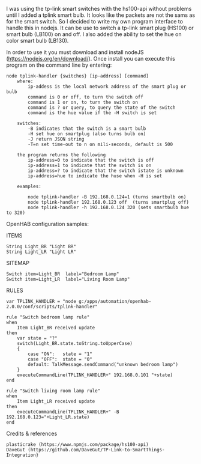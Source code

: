 I was using the tp-link smart switches with the hs100-api without problems until I added a tplink smart bulb.
It looks like the packets are not the sams as for the smart switch. So I decided to write my own
program interface to handle this in nodejs. It can be use to switch a tp-link smart plug (HS100) or 
smart bulb (LB100) on and off. I also added the ability to set the hue on color smart bulb (LB130).

In order to use it you must download and install nodeJS (https://nodejs.org/en/download/).
Once install you can execute this program on the command line by entering:

	node tplink-handler {switches} [ip-address] [command] 
		where:
			ip-addess is the local network address of the smart plug or bulb
			command is 0 or off, to turn the switch off
			command is 1 or on, to turn the switch on
			command is ? or query, to query the state of the switch
			command is the hue value if the -H switch is set

		switches:	
			-B indicates that the switch is a smart bulb
			-H set hue on smartplug (also turns bulb on)
			-J return JSON string
			-T=n set time-out to n on mili-seconds, default is 500
			
		the program returns the following
			ip-address=0 to indicate that the switch is off
			ip-address=1 to indicate that the switch is on
			ip-address=? to indicate that the switch istate is unknown
			ip-address=hue to indicate the huse when -H is set

		examples:

			node tplink-handler -B 192.168.0.124=1 (turns smartbulb on) 
			node tplink-handler 192.168.0.123 off  (turns smartplug off)
			node tplink-handler -h 192.168.0.124 320 (sets smartbulb hue to 320)

OpenHAB configuration samples:
			
ITEMS

	String Light_BR "Light BR" 
	String Light_LR "Light LR" 

SITEMAP

	Switch item=Light_BR  label="Bedroom Lamp"     
	Switch item=Light_LR  label="Living Room Lamp" 

RULES

    var TPLINK_HANDLER = "node g:/apps/automation/openhab-2.0.0/conf/scripts/tplink-handler"

	rule "Switch bedroom lamp rule"
	when 
		Item Light_BR received update
	then
		var state = "?"
		switch(Light_BR.state.toString.toUpperCase)
		{
			case "ON":   state = "1"
			case "OFF":  state = "0"
			default: TalkMessage.sendCommand("unknown bedroom lamp")
		}	
		executeCommandLine(TPLINK_HANDLER+" 192.168.0.101 "+state)
	end

	rule "Switch living room lamp rule"
	when 
		Item Light_LR received update
	then
		executeCommandLine(TPLINK_HANDLER+" -B 192.168.0.123="+Light_LR.state)
	end

Credits & references	

	plasticrake (https://www.npmjs.com/package/hs100-api)
	DaveGut (https://github.com/DaveGut/TP-Link-to-SmartThings-Integration}
